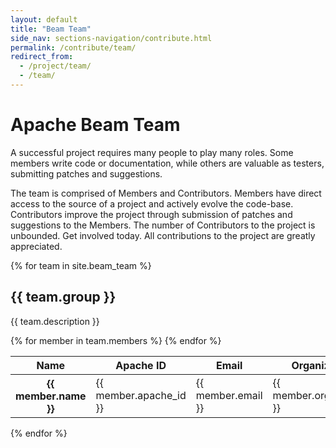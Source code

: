 ```yaml
---
layout: default
title: "Beam Team"
side_nav: sections-navigation/contribute.html
permalink: /contribute/team/
redirect_from:
  - /project/team/
  - /team/
---
```


# Apache Beam Team

A successful project requires many people to play many roles. Some members write code or documentation, while others are valuable as testers, submitting patches and suggestions.

The team is comprised of Members and Contributors. Members have direct access to the source of a project and actively evolve the code-base. Contributors improve the project through submission of patches and suggestions to the Members. The number of Contributors to the project is unbounded. Get involved today. All contributions to the project are greatly appreciated.

{% for team in site.beam_team %}
  <h2>{{ team.group }}</h2>
  <p>{{ team.description }}</p>
  <table class="table table-hover">
    <thead>
      <tr>
        <th>Name</th>
        <th>Apache ID</th>
        <th>Email</th>
        <th>Organization</th>
        <th>Roles</th>
        <th>Time Zone</th>
      </tr>
    </thead>
    <tbody>
      {% for member in team.members %}
        <tr>
          <th scope="row">{{ member.name }}</th>
          <td scope="row">{{ member.apache_id }}</td>
          <td scope="row">{{ member.email }}</td>
          <td scope="row">{{ member.organization }}</td>
          <td scope="row">{{ member.roles }}</td>
          <td scope="row">{{ member.time_zone }}</td>
        </tr>
      {% endfor %}
    </tbody>
  </table>
{% endfor %}
